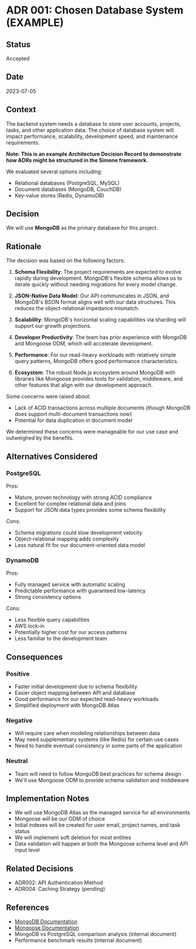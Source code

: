 # ADR 001: Chosen Database System (EXAMPLE)

## Status

Accepted

## Date

2023-07-05

## Context

The backend system needs a database to store user accounts, projects, tasks, and other application data. The choice of database system will impact performance, scalability, development speed, and maintenance requirements.

**Note: This is an example Architecture Decision Record to demonstrate how ADRs might be structured in the Simone framework.**

We evaluated several options including:

- Relational databases (PostgreSQL, MySQL)
- Document databases (MongoDB, CouchDB)
- Key-value stores (Redis, DynamoDB)

## Decision

We will use **MongoDB** as the primary database for this project.

## Rationale

The decision was based on the following factors:

1. **Schema Flexibility**: The project requirements are expected to evolve rapidly during development. MongoDB's flexible schema allows us to iterate quickly without needing migrations for every model change.

2. **JSON-Native Data Model**: Our API communicates in JSON, and MongoDB's BSON format aligns well with our data structures. This reduces the object-relational impedance mismatch.

3. **Scalability**: MongoDB's horizontal scaling capabilities via sharding will support our growth projections.

4. **Developer Productivity**: The team has prior experience with MongoDB and Mongoose ODM, which will accelerate development.

5. **Performance**: For our read-heavy workloads with relatively simple query patterns, MongoDB offers good performance characteristics.

6. **Ecosystem**: The robust Node.js ecosystem around MongoDB with libraries like Mongoose provides tools for validation, middleware, and other features that align with our development approach.

Some concerns were raised about:

- Lack of ACID transactions across multiple documents (though MongoDB does support multi-document transactions now)
- Potential for data duplication in document model

We determined these concerns were manageable for our use case and outweighed by the benefits.

## Alternatives Considered

### PostgreSQL

Pros:

- Mature, proven technology with strong ACID compliance
- Excellent for complex relational data and joins
- Support for JSON data types provides some schema flexibility

Cons:

- Schema migrations could slow development velocity
- Object-relational mapping adds complexity
- Less natural fit for our document-oriented data model

### DynamoDB

Pros:

- Fully managed service with automatic scaling
- Predictable performance with guaranteed low-latency
- Strong consistency options

Cons:

- Less flexible query capabilities
- AWS lock-in
- Potentially higher cost for our access patterns
- Less familiar to the development team

## Consequences

### Positive

- Faster initial development due to schema flexibility
- Easier object mapping between API and database
- Good performance for our expected read-heavy workloads
- Simplified deployment with MongoDB Atlas

### Negative

- Will require care when modeling relationships between data
- May need supplementary systems (like Redis) for certain use cases
- Need to handle eventual consistency in some parts of the application

### Neutral

- Team will need to follow MongoDB best practices for schema design
- We'll use Mongoose ODM to provide schema validation and middleware

## Implementation Notes

- We will use MongoDB Atlas as the managed service for all environments
- Mongoose will be our ODM of choice
- Initial indexes will be created for user email, project names, and task status
- We will implement soft deletion for most entities
- Data validation will happen at both the Mongoose schema level and API input level

## Related Decisions

- ADR002: API Authentication Method
- ADR004: Caching Strategy (pending)

## References

- [MongoDB Documentation](https://docs.mongodb.com/)
- [Mongoose Documentation](https://mongoosejs.com/docs/)
- MongoDB vs PostgreSQL comparison analysis (internal document)
- Performance benchmark results (internal document)
